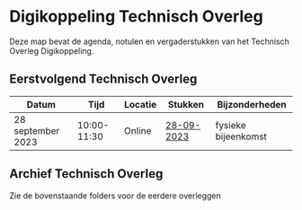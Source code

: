 # Digikoppeling Technisch Overleg

Deze map bevat de agenda, notulen en vergaderstukken van het Technisch Overleg Digikoppeling.

## Eerstvolgend Technisch Overleg

| Datum | Tijd | Locatie | Stukken | Bijzonderheden |
| ----- | ---- | ------- | ------- | -------------- |
|   28 september 2023    | 10:00- 11:30    |  Online       |[28-09-2023](https://github.com/Logius-standaarden/Overleg/tree/main/Digikoppeling/2023-09-28)| fysieke bijeenkomst      |


## Archief Technisch Overleg

Zie de bovenstaande folders voor de eerdere overleggen 
